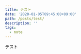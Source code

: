 ```yaml
---
title: テスト
date: '2020-01-05T09:45:00+09:00'
path: /posts/test/
description: ''
tags:
  - note
---
```


テスト
